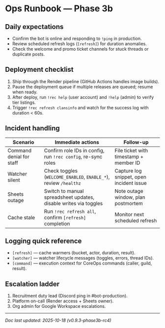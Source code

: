 # Ops Runbook — Phase 3b

## Daily expectations
- Confirm the bot is online and responding to `!ping` in production.
- Review scheduled refresh logs (`[refresh]`) for duration anomalies.
- Check the welcome and promo ticket channels for stuck threads or duplicate posts.

## Deployment checklist
1. Ship through the Render pipeline (GitHub Actions handles image builds).
2. Pause the deployment queue if multiple releases are queued; resume when ready.
3. After deploy, run `!rec help` (user account) and `!help` (admin) to verify tier
   listings.
4. Trigger `!rec refresh clansinfo` and watch for the success log with duration < 60s.

## Incident handling
| Scenario | Immediate actions | Follow-up |
| --- | --- | --- |
| Command denial for staff | Confirm role IDs in config, run `!rec config`, re-sync roles | File ticket with timestamp + member ID |
| Watcher silent | Check toggles (`WELCOME_ENABLED`, `ENABLE_*`), review `/healthz` | Capture log snippet, open incident issue |
| Sheets outage | Switch to manual spreadsheet updates, disable writes via toggles | Note outage window, plan postmortem |
| Cache stale | Run `!rec refresh all`, confirm `[refresh]` completion | Monitor next scheduled refresh |

## Logging quick reference
- `[refresh]` — cache warmers (bucket, actor, duration, result).
- `[watcher]` — watcher lifecycle messages (toggles, errors, thread IDs).
- `[command]` — execution context for CoreOps commands (caller, guild, result).

## Escalation ladder
1. Recruitment duty lead (Discord ping in #bot-production).
2. Platform on-call (Render access + Sheets owner).
3. Org admin for Google Workspace escalations.

---

_Doc last updated: 2025-10-18 (v0.9.3-phase3b-rc4)_
